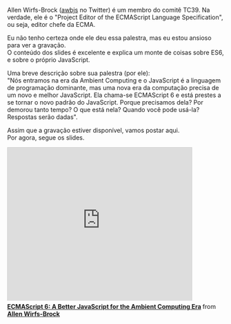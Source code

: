 <!--
layout: post
title: ECMAScript 6 - Um melhor JavaScript para a Ambient Computing Era
date: 2014-05-27T06:18:47.847Z
comments: true
published: true
keywords: JavaScript, ES6, talks
description: talk about es6
categories: talks
authorName: Jaydson
authorLink: http://twitter.com/jaydson
authorDescription: JavaScript enthusiast - FrontEnd Engineer at Terra Networks - BrazilJS and RSJS curator
authorPicture: https://pbs.twimg.com/profile_images/453720347620032512/UM2nE21c_400x400.jpeg
-->
Allen Wirfs-Brock ([awbjs](https://twitter.com/awbjs) no Twitter) é um membro do comitê TC39. Na verdade, ele é o "Project Editor of the ECMAScript Language Specification", ou seja, editor chefe da ECMA.  
<!--more-->
Eu não tenho certeza onde ele deu essa palestra, mas eu estou ansioso para ver a gravação.  
O conteúdo dos slides é excelente e explica um monte de coisas sobre ES6, e sobre o próprio JavaScript.  

Uma breve descrição sobre sua palestra (por ele):  
"Nós entramos na era da Ambient Computing e o JavaScript é a linguagem de programação dominante, mas uma nova era da computação precisa de um novo e melhor JavaScript. Ela chama-se ECMAScript 6 e está prestes a se tornar o novo padrão do JavaScript. Porque precisamos dela? Por demorou tanto tempo? O que está nela? Quando você pode usá-la? Respostas serão dadas".  

Assim que a gravação estiver disponível, vamos postar aqui.  
Por agora, segue os slides.  

<iframe src="http://www.slideshare.net/slideshow/embed_code/34230355" width="427" height="356" frameborder="0" marginwidth="0" marginheight="0" scrolling="no" style="border:1px solid #CCC; border-width:1px 1px 0; margin-bottom:5px; max-width: 100%;" allowfullscreen> </iframe> <div style="margin-bottom:5px"> <strong> <a href="https://www.slideshare.net/allenwb/wdc14-allebwb" title="ECMAScript 6: A Better JavaScript for the Ambient Computing Era" target="_blank">ECMAScript 6: A Better JavaScript for the Ambient Computing Era</a> </strong> from <strong><a href="http://www.slideshare.net/allenwb" target="_blank">Allen Wirfs-Brock</a></strong> </div>
